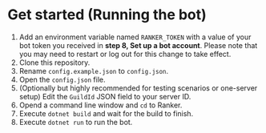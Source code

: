 # Get started (Running the bot)

1. Add an environment variable named `RANKER_TOKEN` with a value of your bot token you received in **step 8, Set up a bot account**.
   Please note that you may need to restart or log out for this change to take effect.
2. Clone this repository.
3. Rename `config.example.json` to `config.json`.
4. Open the `config.json` file.
5. (Optionally but highly recommended for testing scenarios or one-server setup) Edit the `GuildId` JSON field to your server ID.
6. Opend a command line window and `cd` to Ranker.
7. Execute `dotnet build` and wait for the build to finish.
8. Execute `dotnet run` to run the bot.
